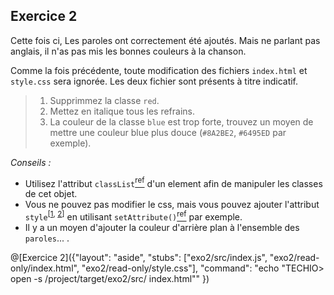 ## Exercice 2

Cette fois ci, Les paroles ont correctement été ajoutés. Mais ne parlant pas anglais, il n'as pas mis les bonnes couleurs à la chanson.

Comme la fois précédente, toute modification des fichiers `index.html` et `style.css` sera ignorée. Les deux fichier sont présents à titre indicatif.

> 1. Supprimmez la classe `red`.
> 2. Mettez en italique tous les refrains.
> 3. La couleur de la classe `blue` est trop forte, trouvez un moyen de mettre une couleur blue plus douce (`#8A2BE2`, `#6495ED` par exemple).

*Conseils :*

- Utilisez l'attribut `classList`[<sup>ref</sup>](https://developer.mozilla.org/fr/docs/Web/API/Element/classList) d'un element afin de manipuler les classes de cet objet.
- Vous ne pouvez pas modifier le css, mais vous pouvez ajouter l'attribut `style`<sup>[[1](https://developer.mozilla.org/fr/docs/Web/HTML/Attributs_universels/style), [2](https://developer.mozilla.org/fr/docs/Web/API/HTMLElement/style)]</sup> en utilisant `setAttribute()`[<sup>ref</sup>](https://developer.mozilla.org/fr/docs/Web/API/Element/setAttribute) par exemple.
- Il y a un moyen d'ajouter la couleur d'arrière plan à l'ensemble des `paroles`... .

@[Exercice 2]({"layout": "aside", "stubs": ["exo2/src/index.js", "exo2/read-only/index.html", "exo2/read-only/style.css"], "command": "echo \"TECHIO> open -s /project/target/exo2/src/ index.html\"" })
